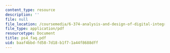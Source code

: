 ```yaml
---
content_type: resource
description: ''
file: null
file_location: /coursemedia/6-374-analysis-and-design-of-digital-integrated-circuits-fall-2003/baaf4bbdfd587d18b1f71a44f8688dff_ps4_faq.pdf
file_type: application/pdf
resourcetype: Document
title: ps4_faq.pdf
uid: baaf4bbd-fd58-7d18-b1f7-1a44f8688dff
---
```

